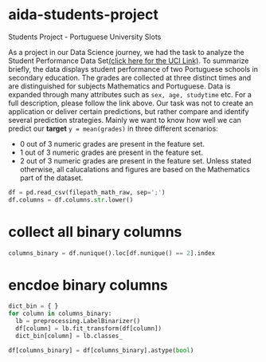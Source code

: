# aida-students-project
Students Project - Portuguese University Slots

As a project in our Data Science journey, we had the task to analyze the Student Performance Data Set[(click here for the UCI Link)](https://archive.ics.uci.edu/ml/datasets/student+performance).
To summarize briefly, the data displays student performance of two Portuguese schools in secondary education. The grades are collected at three distinct times and are distinguished for subjects Mathematics and Portuguese. Data is expanded through many attributes such as `sex, age, studytime` etc. For a full description, please follow the link above.
Our task was not to create an application or deliver certain predictions, but rather compare and identify several prediction strategies. 
Mainly we want to know how well we can predict our **target**
`y = mean(grades)`
in three different scenarios:
* 0 out of 3 numeric grades are present in the feature set.
* 1 out of 3 numeric grades are present in the feature set.
* 2 out of 3 numeric grades are present in the feature set.
Unless stated otherwise, all calucalations and figures are based on the  Mathematics part of the dataset.


```python
df = pd.read_csv(filepath_math_raw, sep=';')
df.columns = df.columns.str.lower()
```

# collect all binary columns
```python
columns_binary = df.nunique().loc[df.nunique() == 2].index
```
# encdoe binary columns
```python
dict_bin = { }
for column in columns_binary:
  lb = preprocessing.LabelBinarizer()
  df[column] = lb.fit_transform(df[column])
  dict_bin[column] = lb.classes_

df[columns_binary] = df[columns_binary].astype(bool)
```

